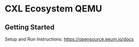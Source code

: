 # CXL Ecosystem QEMU

## Getting Started

Setup and Run Instructions: https://opensource.eeum.io/docs
